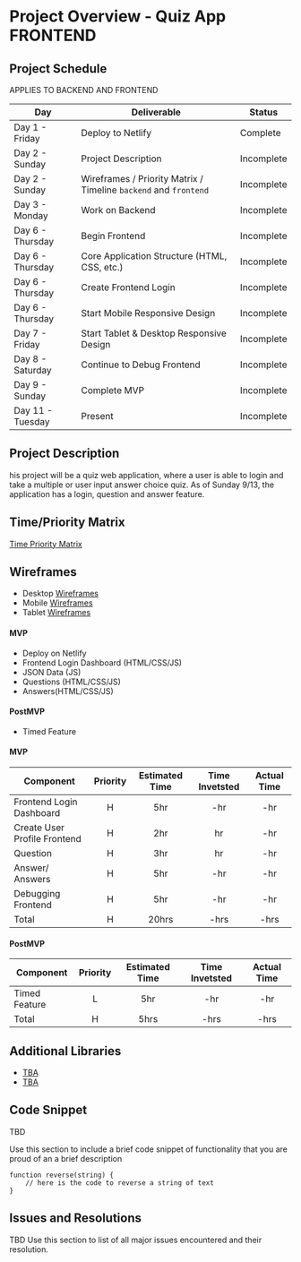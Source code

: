 # Project Overview - Quiz App FRONTEND

## Project Schedule

APPLIES TO BACKEND AND FRONTEND 

|  Day | Deliverable | Status
|---|---| ---|
|Day 1 - Friday| Deploy to Netlify | Complete
|Day 2 - Sunday| Project Description | Incomplete
|Day 2 - Sunday| Wireframes / Priority Matrix / Timeline `backend` and `frontend`| Incomplete
|Day 3 - Monday| Work on Backend | Incomplete
|Day 6 - Thursday| Begin Frontend | Incomplete
|Day 6 - Thursday| Core Application Structure (HTML, CSS, etc.) | Incomplete
|Day 6 - Thursday| Create Frontend Login | Incomplete
|Day 6 - Thursday| Start Mobile Responsive Design | Incomplete
|Day 7 - Friday| Start Tablet & Desktop Responsive Design | Incomplete
|Day 8 - Saturday| Continue to Debug Frontend | Incomplete
|Day 9 - Sunday| Complete MVP | Incomplete
|Day 11 - Tuesday| Present | Incomplete


## Project Description

his project will be a quiz web application, where a user is able to login and take a multiple or user input answer
choice quiz. As of Sunday 9/13, the application has a login, question and answer feature. 

## Time/Priority Matrix 

[Time Priority Matrix](https://res.cloudinary.com/stephaniev/image/upload/v1600048377/Screen_Shot_2020-09-13_at_9.52.27_PM_kqxlbx.png)

## Wireframes 
- Desktop [Wireframes](https://res.cloudinary.com/stephaniev/image/upload/v1600047183/Screen_Shot_2020-09-13_at_9.32.37_PM_ocetpf.png) 
- Mobile [Wireframes](https://res.cloudinary.com/stephaniev/image/upload/v1600047480/Screen_Shot_2020-09-13_at_9.37.22_PM_dwg0qv.png) 
- Tablet [Wireframes](https://res.cloudinary.com/stephaniev/image/upload/v1600047795/Screen_Shot_2020-09-13_at_9.42.56_PM_s7a7v5.png) 

#### MVP

- Deploy on Netlify
- Frontend Login Dashboard (HTML/CSS/JS)
- JSON Data (JS)
- Questions (HTML/CSS/JS)
- Answers(HTML/CSS/JS)



#### PostMVP 

- Timed Feature 


#### MVP
| Component | Priority | Estimated Time | Time Invetsted | Actual Time |
| --- | :---: |  :---: | :---: | :---: |
| Frontend Login Dashboard | H | 5hr | -hr | -hr|
| Create User Profile Frontend | H | 2hr | hr | -hr|
| Question  | H | 3hr | hr | -hr|
| Answer/ Answers | H | 5hr | -hr | -hr|
| Debugging Frontend | H | 5hr | -hr | -hr|
| Total | H | 20hrs| -hrs | -hrs |

#### PostMVP
| Component | Priority | Estimated Time | Time Invetsted | Actual Time |
| --- | :---: |  :---: | :---: | :---: |
| Timed Feature| L | 5hr | -hr | -hr|
| Total | H | 5hrs| -hrs | -hrs |

## Additional Libraries
- [TBA]() 
- [TBA]()
 

## Code Snippet

TBD

Use this section to include a brief code snippet of functionality that you are proud of an a brief description  

```
function reverse(string) {
	// here is the code to reverse a string of text
}
```

## Issues and Resolutions

TBD
 Use this section to list of all major issues encountered and their resolution.

